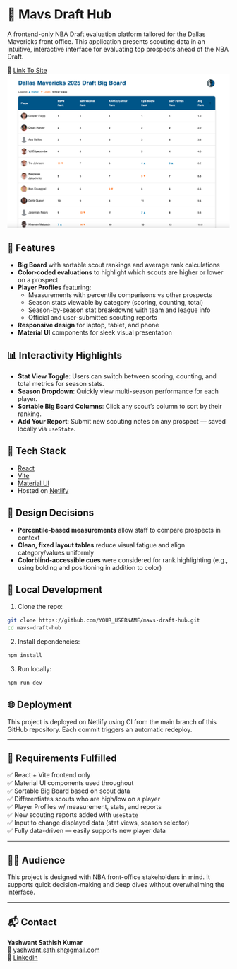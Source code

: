 # 🏀 Mavs Draft Hub

A frontend-only NBA Draft evaluation platform tailored for the Dallas Mavericks front office. This application presents scouting data in an intuitive, interactive interface for evaluating top prospects ahead of the NBA Draft.

🔗 [Link To Site](https://mavsdrafthub-yash.netlify.app/)
![screenshot](./public/screenshot.png)

## 🚀 Features

- **Big Board** with sortable scout rankings and average rank calculations
- **Color-coded evaluations** to highlight which scouts are higher or lower on a prospect
- **Player Profiles** featuring:
  - Measurements with percentile comparisons vs other prospects
  - Season stats viewable by category (scoring, counting, total)
  - Season-by-season stat breakdowns with team and league info
  - Official and user-submitted scouting reports
- **Responsive design** for laptop, tablet, and phone
- **Material UI** components for sleek visual presentation

## 📊 Interactivity Highlights

- **Stat View Toggle**: Users can switch between scoring, counting, and total metrics for season stats.
- **Season Dropdown**: Quickly view multi-season performance for each player.
- **Sortable Big Board Columns**: Click any scout’s column to sort by their ranking.
- **Add Your Report**: Submit new scouting notes on any prospect — saved locally via `useState`.

## 📁 Tech Stack

- [React](https://reactjs.org/)
- [Vite](https://vitejs.dev/)
- [Material UI](https://mui.com/)
- Hosted on [Netlify](https://www.netlify.com/)

## 🧠 Design Decisions

- **Percentile-based measurements** allow staff to compare prospects in context
- **Clean, fixed layout tables** reduce visual fatigue and align category/values uniformly
- **Colorblind-accessible cues** were considered for rank highlighting (e.g., using bolding and positioning in addition to color)

## 🔧 Local Development

1. Clone the repo:

```bash
git clone https://github.com/YOUR_USERNAME/mavs-draft-hub.git
cd mavs-draft-hub
```

2. Install dependencies:

```bash
npm install
```

3. Run locally:

```bash
npm run dev
```

## 🌐 Deployment

This project is deployed on Netlify using CI from the main branch of this GitHub repository. Each commit triggers an automatic redeploy.

---

## 📌 Requirements Fulfilled

✅ React + Vite frontend only  
✅ Material UI components used throughout  
✅ Sortable Big Board based on scout data  
✅ Differentiates scouts who are high/low on a player  
✅ Player Profiles w/ measurement, stats, and reports  
✅ New scouting reports added with `useState`  
✅ Input to change displayed data (stat views, season selector)  
✅ Fully data-driven — easily supports new player data  

---

## 👨‍💼 Audience

This project is designed with NBA front-office stakeholders in mind. It supports quick decision-making and deep dives without overwhelming the interface.

---

## 📬 Contact

**Yashwant Sathish Kumar**  
📧 yashwant.sathish@gmail.com  
🔗 [LinkedIn](https://www.linkedin.com/in/yashwant-sathishkumar/)